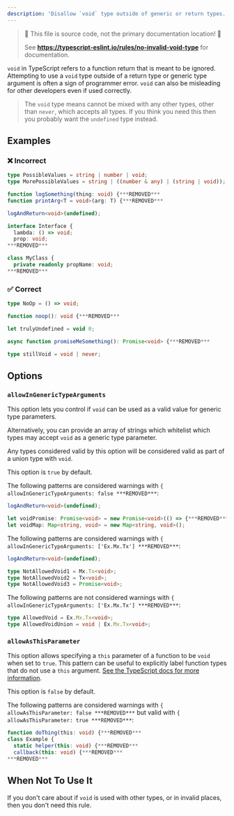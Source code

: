 ```yaml
---
description: 'Disallow `void` type outside of generic or return types.'
---
```


> 🛑 This file is source code, not the primary documentation location! 🛑
>
> See **https://typescript-eslint.io/rules/no-invalid-void-type** for documentation.

`void` in TypeScript refers to a function return that is meant to be ignored.
Attempting to use a `void` type outside of a return type or generic type argument is often a sign of programmer error.
`void` can also be misleading for other developers even if used correctly.

> The `void` type means cannot be mixed with any other types, other than `never`, which accepts all types.
> If you think you need this then you probably want the `undefined` type instead.

## Examples

<!--tabs-->

### ❌ Incorrect

```ts
type PossibleValues = string | number | void;
type MorePossibleValues = string | ((number & any) | (string | void));

function logSomething(thing: void) {***REMOVED***
function printArg<T = void>(arg: T) {***REMOVED***

logAndReturn<void>(undefined);

interface Interface {
  lambda: () => void;
  prop: void;
***REMOVED***

class MyClass {
  private readonly propName: void;
***REMOVED***
```

### ✅ Correct

```ts
type NoOp = () => void;

function noop(): void {***REMOVED***

let trulyUndefined = void 0;

async function promiseMeSomething(): Promise<void> {***REMOVED***

type stillVoid = void | never;
```

## Options

### `allowInGenericTypeArguments`

This option lets you control if `void` can be used as a valid value for generic type parameters.

Alternatively, you can provide an array of strings which whitelist which types may accept `void` as a generic type parameter.

Any types considered valid by this option will be considered valid as part of a union type with `void`.

This option is `true` by default.

The following patterns are considered warnings with `{ allowInGenericTypeArguments: false ***REMOVED***`:

```ts
logAndReturn<void>(undefined);

let voidPromise: Promise<void> = new Promise<void>(() => {***REMOVED***);
let voidMap: Map<string, void> = new Map<string, void>();
```

The following patterns are considered warnings with `{ allowInGenericTypeArguments: ['Ex.Mx.Tx'] ***REMOVED***`:

```ts
logAndReturn<void>(undefined);

type NotAllowedVoid1 = Mx.Tx<void>;
type NotAllowedVoid2 = Tx<void>;
type NotAllowedVoid3 = Promise<void>;
```

The following patterns are not considered warnings with `{ allowInGenericTypeArguments: ['Ex.Mx.Tx'] ***REMOVED***`:

```ts
type AllowedVoid = Ex.Mx.Tx<void>;
type AllowedVoidUnion = void | Ex.Mx.Tx<void>;
```

### `allowAsThisParameter`

This option allows specifying a `this` parameter of a function to be `void` when set to `true`.
This pattern can be useful to explicitly label function types that do not use a `this` argument. [See the TypeScript docs for more information](https://www.typescriptlang.org/docs/handbook/functions.html#this-parameters-in-callbacks).

This option is `false` by default.

The following patterns are considered warnings with `{ allowAsThisParameter: false ***REMOVED***` but valid with `{ allowAsThisParameter: true ***REMOVED***`:

```ts
function doThing(this: void) {***REMOVED***
class Example {
  static helper(this: void) {***REMOVED***
  callback(this: void) {***REMOVED***
***REMOVED***
```

## When Not To Use It

If you don't care about if `void` is used with other types,
or in invalid places, then you don't need this rule.
